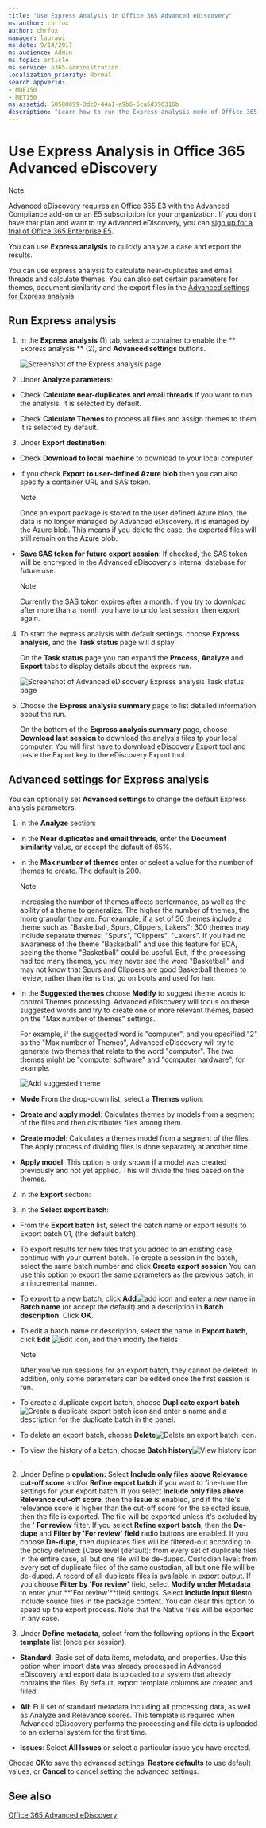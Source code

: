 ```yaml
---
title: "Use Express Analysis in Office 365 Advanced eDiscovery"
ms.author: chrfox
author: chrfox
manager: laurawi
ms.date: 9/14/2017
ms.audience: Admin
ms.topic: article
ms.service: o365-administration
localization_priority: Normal
search.appverid: 
- MOE150
- MET150
ms.assetid: 50580099-3dc0-44a1-a9b6-5ca6d396316b
description: "Learn how to run the Express analysis mode of Office 365 Advanced eDiscovery"
---
```


# Use Express Analysis in Office 365 Advanced eDiscovery

> [!NOTE]
> Advanced eDiscovery requires an Office 365 E3 with the Advanced Compliance add-on or an E5 subscription for your organization. If you don't have that plan and want to try Advanced eDiscovery, you can [sign up for a trial of Office 365 Enterprise E5](https://go.microsoft.com/fwlink/p/?LinkID=698279). 
  
You can use **Express analysis** to quickly analyze a case and export the results. 
  
You can use express analysis to calculate near-duplicates and email threads and calculate themes. You can also set certain parameters for themes, document similarity and the export files in the [Advanced settings for Express analysis](use-express-analysis-in-advanced-ediscovery.md#BK_AdvancedSettings).
  
## Run Express analysis

1. In the **Express analysis** (1) tab, select a container to enable the ** Express analysis ** (2), and **Advanced settings** buttons. 
    
    ![Screenshot of the Express analysis page](media/60009974-5d1f-4971-8ebe-e5ec74e7fd2a.jpg)
  
2. Under **Analyze parameters**:
    
  - Check **Calculate near-duplicates and email threads** if you want to run the analysis. It is selected by default. 
    
  - Check **Calculate Themes** to process all files and assign themes to them. It is selected by default. 
    
3. Under **Export destination**:
    
  - Check **Download to local machine** to download to your local computer. 
    
  - If you check **Export to user-defined Azure blob** then you can also specify a container URL and SAS token. 
    
    > [!NOTE]
    > Once an export package is stored to the user defined Azure blob, the data is no longer managed by Advanced eDiscovery. it is managed by the Azure blob. This means if you delete the case, the exported files will still remain on the Azure blob. 
  
  - **Save SAS token for future export session**: If checked, the SAS token will be encrypted in the Advanced eDiscovery's internal database for future use.
    
    > [!NOTE]
    > Currently the SAS token expires after a month. If you try to download after more than a month you have to undo last session, then export again. 
  
4. To start the express analysis with default settings, choose **Express analysis**, and the **Task status** page will display 
    
    On the **Task status** page you can expand the **Process**, **Analyze** and **Export** tabs to display details about the express run. 
    
    ![Screenshot of Advanced eDiscovery Express analysis Task status page](media/bf30ab02-9828-4a6d-a485-0babc2c49ae5.jpg)
  
5. Choose the **Express analysis summary** page to list detailed information about the run. 
    
    On the bottom of the **Express analysis summary** page, choose **Download last session** to download the analysis files tp your local computer. You will first have to download eDiscovery Export tool and paste the Export key to the eDiscovery Export tool. 
    
## Advanced settings for Express analysis
<a name="BK_AdvancedSettings"> </a>

You can optionally set **Advanced settings** to change the default Express analysis parameters. 
  
1. In the **Analyze** section: 
    
  - In the **Near duplicates and email threads**, enter the **Document similarity** value, or accept the default of 65%. 
    
  - In the **Max number of themes** enter or select a value for the number of themes to create. The default is 200. 
    
    > [!NOTE]
    > Increasing the number of themes affects performance, as well as the ability of a theme to generalize. The higher the number of themes, the more granular they are. For example, if a set of 50 themes include a theme such as "Basketball, Spurs, Clippers, Lakers"; 300 themes may include separate themes: "Spurs", "Clippers", "Lakers". If you had no awareness of the theme "Basketball" and use this feature for ECA, seeing the theme "Basketball" could be useful. But, if the processing had too many themes, you may never see the word "Basketball" and may not know that Spurs and Clippers are good Basketball themes to review, rather than items that go on boots and used for hair. 
  
  - In the **Suggested themes** choose **Modify** to suggest theme words to control Themes processing. Advanced eDiscovery will focus on these suggested words and try to create one or more relevant themes, based on the "Max number of themes" settings. 
    
    For example, if the suggested word is "computer", and you specified "2" as the "Max number of Themes", Advanced eDiscovery will try to generate two themes that relate to the word "computer". The two themes might be "computer software" and "computer hardware", for example.
    
    ![Add suggested theme](media/06e9ffd3-a76c-423b-b450-9e465eb9a02f.png)
  
  - **Mode** From the drop-down list, select a **Themes** option: 
    
  - **Create and apply model**: Calculates themes by models from a segment of the files and then distributes files among them.
    
  - **Create model**: Calculates a themes model from a segment of the files. The Apply process of dividing files is done separately at another time.
    
  - **Apply model**: This option is only shown if a model was created previously and not yet applied. This will divide the files based on the themes.
    
2. In the **Export** section: 
    
1. In the **Select export batch**:
    
  - From the **Export batch** list, select the batch name or export results to Export batch 01, (the default batch). 
    
  - To export results for new files that you added to an existing case, continue with your current batch. To create a session in the batch, select the same batch number and click **Create export session** You can use this option to export the same parameters as the previous batch, in an incremental manner. 
    
  - To export to a new batch, click **Add**![add icon](media/c2dd8b3a-5a22-412c-a7fa-143f5b2b5612.png) and enter a new name in **Batch name** (or accept the default) and a description in **Batch description**. Click **OK**.
    
  - To edit a batch name or description, select the name in **Export batch**, click **Edit** ![Edit icon](media/3d613660-7602-4df2-bdb9-14e9ca2f9cf2.png), and then modify the fields.
    
    > [!NOTE]
    > After you've run sessions for an export batch, they cannot be deleted. In addition, only some parameters can be edited once the first session is run. 
  
  - To create a duplicate export batch, choose **Duplicate export batch**![Create a duplicate export batch icon](media/3f6d5f59-e842-4946-a493-473528af0119.jpg) and enter a name and a description for the duplicate batch in the panel. 
    
  - To delete an export batch, choose **Delete**![Delete an export batch icon](media/92a9f8e0-d469-48da-addb-69365e7ffb6f.jpg).
    
  - To view the history of a batch, choose **Batch history**![View history icon](media/a80cc320-d96c-4d91-8884-75fe2cb147e2.jpg).
    
2. Under Define p **opulation:** Select **Include only files above Relevance cut-off score** and/or **Refine export batch** if you want to fine-tune the settings for your export batch. If you select **Include only files above Relevance cut-off score**, then the **Issue** is enabled, and if the file's relevance score is higher than the cut-off score for the selected issue, then the file is exported. The file will be exported unless it's excluded by the ' **For review** filter. If you select **Refine export batch**, then the **De-dupe** and **Filter by 'For review' field** radio buttons are enabled. If you choose **De-dupe**, then duplicates files will be filtered-out according to the policy defined: [Case level (default): from every set of duplicate files in the entire case, all but one file will be de-duped. Custodian level: from every set of duplicate files of the same custodian, all but one file will be de-duped. A record of all duplicate files is available in export output. If you choose **Filter by 'For review'** field, select **Modify under Metadata** to enter your **'For review'**field settings. Select **Include input files**to include source files in the package content. You can clear this option to speed up the export process. Note that the Native files will be exported in any case.
    
3. Under **Define metadata**, select from the following options in the **Export template** list (once per session). 
    
  - **Standard**: Basic set of data items, metadata, and properties. Use this option when import data was already processed in Advanced eDiscovery and export data is uploaded to a system that already contains the files. By default, export template columns are created and filled.
    
  - **All**: Full set of standard metadata including all processing data, as well as Analyze and Relevance scores. This template is required when Advanced eDiscovery performs the processing and file data is uploaded to an external system for the first time.
    
  - **Issues**: Select **All Issues** or select a particular issue you have created. 
    
Choose **OK**to save the advanced settings, **Restore defaults** to use default values, or **Cancel** to cancel setting the advanced settings. 
  
## See also
<a name="BK_AdvancedSettings"> </a>

[Office 365 Advanced eDiscovery](office-365-advanced-ediscovery.md)

